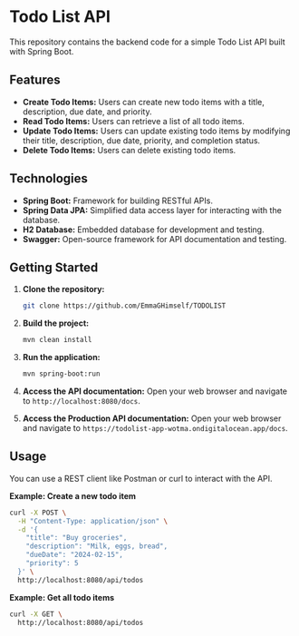 # Todo List API

This repository contains the backend code for a simple Todo List API built with Spring Boot.

## Features

* **Create Todo Items:** Users can create new todo items with a title, description, due date, and priority.
* **Read Todo Items:** Users can retrieve a list of all todo items.
* **Update Todo Items:** Users can update existing todo items by modifying their title, description, due date, priority, and completion status.
* **Delete Todo Items:** Users can delete existing todo items.

## Technologies

* **Spring Boot:**  Framework for building RESTful APIs.
* **Spring Data JPA:**  Simplified data access layer for interacting with the database.
* **H2 Database:** Embedded database for development and testing.
* **Swagger:**  Open-source framework for API documentation and testing.

## Getting Started

1. **Clone the repository:**
   ```bash
   git clone https://github.com/EmmaGHimself/TODOLIST
   ```

2. **Build the project:**
   ```bash
   mvn clean install
   ```

3. **Run the application:**
   ```bash
   mvn spring-boot:run
   ```

4. **Access the API documentation:**
   Open your web browser and navigate to `http://localhost:8080/docs`.

5. **Access the Production API documentation:**
   Open your web browser and navigate to `https://todolist-app-wotma.ondigitalocean.app/docs`.

## Usage

You can use a REST client like Postman or curl to interact with the API.

**Example: Create a new todo item**

```bash
curl -X POST \
  -H "Content-Type: application/json" \
  -d '{
    "title": "Buy groceries",
    "description": "Milk, eggs, bread",
    "dueDate": "2024-02-15",
    "priority": 5
  }' \
  http://localhost:8080/api/todos
```

**Example: Get all todo items**

```bash
curl -X GET \
  http://localhost:8080/api/todos
```
